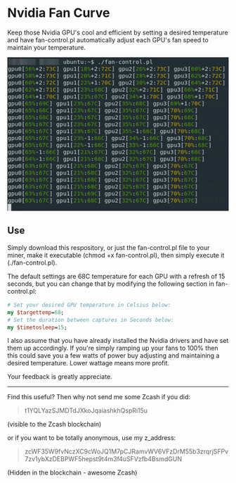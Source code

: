 # Nvidia Fan Curve

Keep those Nvidia GPU's cool and efficient by setting a desired temperature and have fan-control.pl automatically adjust each GPU's fan speed to maintain your temperature.

![ScreenShot](https://github.com/imcmurray/nvidia-fan-curve/blob/master/screenshot.png)

## Use

Simply download this respository, or just the fan-control.pl file to your miner, make it executable (chmod +x fan-control.pl), then simply execute it (./fan-control.pl).

The default settings are 68C temperature for each GPU with a refresh of 15 seconds, but you can change that by modifying the following section in fan-control.pl:

```perl
# Set your desired GPU temperature in Celsius below:
my $targettemp=68;
# Set the duration between captures in Seconds below:
my $timetosleep=15;
```

I also assume that you have already installed the Nvidia drivers and have set them up accordingly. If you're simply ramping up your fans to 100% then this could save you a few watts of power buy adjusting and maintaining a desired temperature. Lower wattage means more profit.

Your feedback is greatly appreciate.

---

Find this useful? Then why not send me some Zcash if you did:

> t1YQLYazSJMDTdJXkoJqaiashkhQspRi15u

(visible to the Zcash blockchain)

or if you want to be totally anonymous, use my z_address:

> zcWF35W9fvNczXC9cWoJQ1M7pCJRamvWV6VFzDrM55b3zrqrjSFPv7zv1ybXzDEBPWF5hepst9t4m3f4uSFVzfb4BsmdGUN

(Hidden in the blockchain - awesome Zcash)

